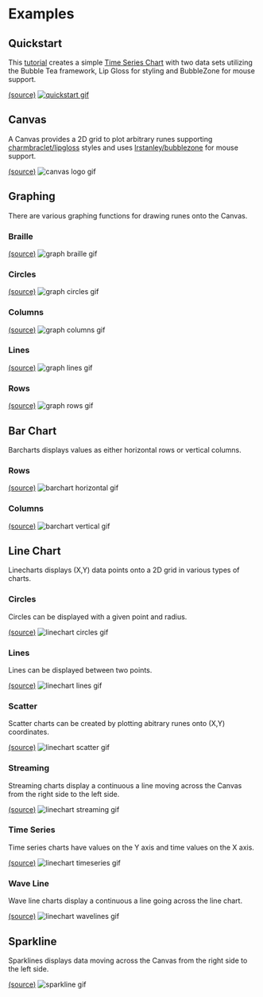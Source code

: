 # Examples

## Quickstart

This [tutorial](./examples/quickstart/README.md) creates a simple [Time Series Chart](#time-series) with two data sets utilizing the Bubble Tea framework, Lip Gloss for styling and BubbleZone for mouse support.

[(source)](./quickstart/main.go)
[<img src="examples/quickstart/demo.gif" alt="quickstart gif"/>](./examples/quickstart/README.md)

## Canvas

A Canvas provides a 2D grid to plot arbitrary runes supporting [charmbraclet/lipgloss](https://github.com/charmbracelet/lipgloss) styles and uses [lrstanley/bubblezone](https://github.com/lrstanley/bubblezone) for mouse support.

[(source)](./canvas/logo/main.go)
<img src="canvas/logo/demo.gif" alt="canvas logo gif"/>

## Graphing

There are various graphing functions for drawing runes onto the Canvas.

### Braille

[(source)](./graph/braille/main.go)
<img src="graph/braille/demo.gif" alt="graph braille gif"/>

### Circles

[(source)](./graph/circles/main.go)
<img src="graph/circles/demo.gif" alt="graph circles gif"/>

### Columns

[(source)](./graph/columns/main.go)
<img src="graph/columns/demo.gif" alt="graph columns gif"/>

### Lines

[(source)](./graph/lines/main.go)
<img src="graph/lines/demo.gif" alt="graph lines gif"/>

### Rows

[(source)](./graph/rows/main.go)
<img src="graph/rows/demo.gif" alt="graph rows gif"/>

## Bar Chart

Barcharts displays values as either horizontal rows or vertical columns.

### Rows

[(source)](./barchart/horizontal/main.go)
<img src="barchart/horizontal/demo.gif" alt="barchart horizontal gif"/>

### Columns

[(source)](./barchart/vertical/main.go)
<img src="barchart/vertical/demo.gif" alt="barchart vertical gif"/>

## Line Chart

Linecharts displays (X,Y) data points onto a 2D grid in various types of charts.

### Circles

Circles can be displayed with a given point and radius.

[(source)](./linechart/circles/main.go)
<img src="linechart/circles/demo.gif" alt="linechart circles gif"/>

### Lines

Lines can be displayed between two points.

[(source)](./linechart/lines/main.go)
<img src="linechart/lines/demo.gif" alt="linechart lines gif"/>

### Scatter

Scatter charts can be created by plotting abitrary runes onto (X,Y) coordinates.

[(source)](./linechart/scatter/main.go)
<img src="linechart/scatter/demo.gif" alt="linechart scatter gif"/>

### Streaming

Streaming charts display a continuous a line moving across the Canvas from the right side to the left side.

[(source)](./linechart/streaming/main.go)
<img src="linechart/streaming/demo.gif" alt="linechart streaming gif"/>

### Time Series

Time series charts have values on the Y axis and time values on the X axis.

[(source)](./linechart/timeseries/main.go)
<img src="linechart/timeseries/demo.gif" alt="linechart timeseries gif"/>

### Wave Line

Wave line charts display a continuous a line going across the line chart.

[(source)](./linechart/wavelines/main.go)
<img src="linechart/wavelines/demo.gif" alt="linechart wavelines gif"/>

## Sparkline

Sparklines displays data moving across the Canvas from the right side to the left side.

[(source)](./sparkline/main.go)
<img src="sparkline/demo.gif" alt="sparkline gif"/>
